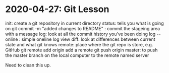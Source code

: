 # 2020-04-27: Git Lesson
init: create a git repository in current directory
status: tells you what is going on
git commit -m "added changes to README" : commit the stageing area with a message
log: look at all the commit history you've been doing
	log --online : simple oneline log view
diff: look at differences between current state and what git knows
remote: place where the git repo is store, e.g. GitHub
	git remote add origin <URL> add a remote
	git push origin master: to push the master branch on the local computer to the remote named server

Need to clean this  up.
